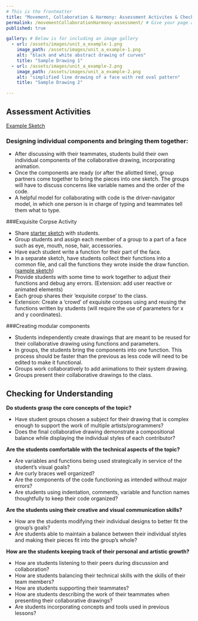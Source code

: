 ```yaml
---
# This is the frontmatter
title: "Movement, Collaboration & Harmony: Assessment Activites & Checking for Understanding" # Title and Heading 1
permalink: /movementCollaborationHarmony-assessment/ # Give your page a permalink
published: true

gallery: # Below is for including an image gallery
  - url: /assets/images/unit_a_example-1.png
    image_path: /assets/images/unit_a_example-1.png
    alt: "black and white abstract drawing of curves"
    title: "Sample Drawing 1"
  - url: /assets/images/unit_a_example-2.png
    image_path: /assets/images/unit_a_example-2.png
    alt: "simplified line drawing of a face with red oval pattern"
    title: "Sample Drawing 2"

---
```


## Assessment Activities
[Example Sketch](https://editor.p5js.org/jyk/sketches/0r_40Opil) 

### Designing individual components and bringing them together:
* After discussing with their teammates, students build their own individual components of the collaborative drawing, incorporating animation. 
* Once the components are ready (or after the allotted time), group partners come together to bring the pieces into one sketch. The groups will have to discuss concerns like variable names and the order of the code.
* A helpful model for collaborating with code is the driver-navigator model, in which one person is in charge of typing and teammates tell them what to type.

###Exquisite Corpse Activity
* Share [starter sketch](https://editor.p5js.org/jyk/sketches/d6HszwGdF) with students. 
* Group students and assign each member of a group to a part of a face such as eye, mouth, nose, hair, accessories.
* Have each student write a function for their part of the face. 
* In a separate sketch, have students collect their functions into a common file, and call the functions they wrote inside the draw function. ([sample sketch](https://editor.p5js.org/jyk/sketches/WTzOHgeoy))
* Provide students with some time to work together to adjust their functions and debug any errors. (Extension: add user reactive or animated elements)
* Each group shares their ‘exquisite corpse’ to the class.
* Extension: Create a ‘crowd’ of exquisite corpses using and reusing the functions written by students (will require the use of parameters for x and y coordinates).

###Creating modular components
* Students independently create drawings that are meant to be reused for their collaborative drawing using functions and parameters.
* In groups, the students bring the components into one function. This process should be faster than the previous as less code will need to be edited to make it functional. 
* Groups work collaboratively to add animations to their system drawing. 
* Groups present their collaborative drawings to the class. 



## Checking for Understanding

**Do students grasp the core concepts of the topic?**
* Have student groups chosen a subject for their drawing that is complex enough to support the work of multiple artists/programmers?
* Does the final collaborative drawing demonstrate a compositional balance while displaying the individual styles of each contributor?


**Are the students comfortable with the technical aspects of the topic?**
* Are variables and functions being used strategically in service of the student’s visual goals?
* Are curly braces well organized?
* Are the components of the code functioning as intended without major errors?
* Are students using indentation, comments, variable and function names thoughtfully to keep their code organized?


**Are the students using their creative and visual communication skills?**
* How are the students modifying their individual designs to better fit the group’s goals?
* Are students able to maintain a balance between their individual styles and making their pieces fit into the group’s whole?


**How are the students keeping track of their personal and artistic growth?**
* How are students listening to their peers during discussion and collaboration?
* How are students balancing their technical skills with the skills of their team members?
* How are students supporting their teammates? 
* How are students describing the work of their teammates when presenting their collaborative drawings?
* Are students incorporating concepts and tools used in previous lessons?